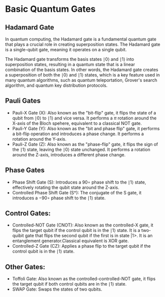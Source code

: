 # Basic Quantum Gates

## Hadamard Gate
In quantum computing, the Hadamard gate is a fundamental quantum gate that plays a crucial role in creating superposition states. The Hadamard gate is a single-qubit gate, meaning it operates on a single qubit.

The Hadamard gate transforms the basis states ∣0⟩ and ∣1⟩ into superposition states, resulting in a quantum state that is a linear combination of the basis states. In other words, the Hadamard gate creates a superposition of both the ∣0⟩ and ∣1⟩ states, which is a key feature used in many quantum algorithms, such as quantum teleportation, Grover's search algorithm, and quantum key distribution protocols.

## Pauli Gates
- Pauli-X Gate (X): Also known as the "bit-flip" gate, it flips the state of a qubit from ∣0⟩ to ∣1⟩ and vice versa. It performs a $\pi$ rotation around the X-axis of the Bloch spehere, equivalent to a classical NOT gate.
- Pauli-Y Gate (Y): Also known as the "bit and phase flip" gate, it performs a bit-flip operation and introduces a phase change. It performs a rotation around the Y-axis.
- Pauli-Z Gate (Z): Also known as the "phase-flip" gate, it flips the sign of the ∣1⟩ state, leaving the ∣0⟩ state unchanged. It performs a rotation around the Z-axis, introduces a different phase change.

## Phase Gates
- Phase Shift Gate (S): Introduces a 90∘ phase shift to the ∣1⟩ state, effectively rotating the qubit state around the Z-axis.
- Controlled Phase Shift Gate (S†): The conjugate of the S gate, it introduces a −90∘ phase shift to the ∣1⟩ state.

## Control Gates:
- Controlled-NOT Gate (CNOT): Also known as the controlled-X gate, it flips the target qubit if the control qubit is in the ∣1⟩ state. It is a two-quibit gate that flips the second qubit if the first is in state |1>. It is an entanglement generator.Classical equivalent is XOR gate.
- Controlled-Z Gate (CZ): Applies a phase flip to the target qubit if the control qubit is in the ∣1⟩ state.

## Other Gates:
- Toffoli Gate: Also known as the controlled-controlled-NOT gate, it flips the target qubit if both control qubits are in the ∣1⟩ state.
- SWAP Gate: Swaps the states of two qubits.
